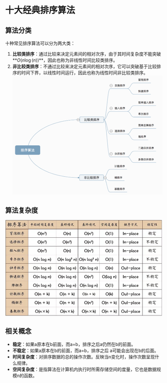 # 十大经典排序算法

## 算法分类
十种常见排序算法可以分为两大类：

1. **比较类排序**：通过比较来决定元素间的相对次序，由于其时间复杂度不能突破**$O(n\log(n))$**，因此也称为非线性时间比较类排序。
2. **非比较类排序**：不通过比较来决定元素间的相对次序，它可以突破基于比较排序的时间下界，以线性时间运行，因此也称为线性时间非比较类排序。
![](https://github.com/pchen12567/picture_store/blob/master/Algorithm/algorithm_sort_02.png?raw=true) 

## 算法复杂度
![](https://github.com/pchen12567/picture_store/blob/master/Algorithm/algorithm_sort_01.jpeg?raw=true)

## 相关概念
- **稳定**：如果a原本在b前面，而a=b，排序之后a仍然在b的前面。
- **不稳定**：如果a原本在b的前面，而a=b，排序之后 a可能会出现在b的后面。
- **时间复杂度**：对排序数据的总的操作次数。反映当n变化时，操作次数呈现什么规律。
- **空间复杂度**：是指算法在计算机内执行时所需存储空间的度量，它也是数据规模n的函数。